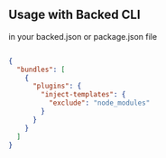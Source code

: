 ## Usage with Backed CLI

in your backed.json or package.json file

```json

{
  "bundles": [
    {
      "plugins": {
        "inject-templates": {
          "exclude": "node_modules"
        }
      }
    }
  ]
}
```
